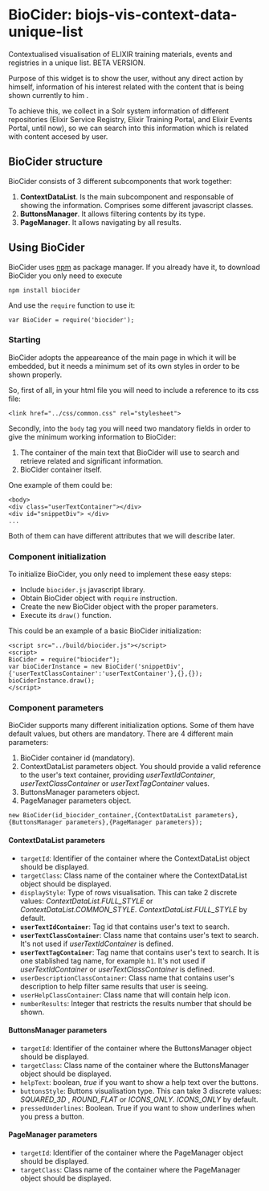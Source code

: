 # BioCider: biojs-vis-context-data-unique-list

Contextualised visualisation of ELIXIR training materials, events and registries in a unique list.
BETA VERSION.

Purpose of this widget is to show the user, without any direct action by himself, information of his interest related with the content that is being shown currently to him .

To achieve this, we collect in a Solr system information of different repositories (Elixir Service Registry, Elixir Training Portal, and Elixir Events Portal, until now), so we can search into this information which is related with content accesed by user.

## BioCider structure

BioCider consists of 3 different subcomponents that work together:

1. **ContextDataList**. Is the main subcomponent and responsable of showing the information. Comprises some different javascript classes.
2. **ButtonsManager**. It allows filtering contents by its type.
3. **PageManager**. It allows navigating by all results.

## Using BioCider

BioCider uses [npm](https://www.npmjs.com) as package manager. If you already have it, to download BioCider you only need to execute

`npm install biocider`

And use the `require` function to use it:

`var BioCider = require('biocider');`

### Starting

BioCider adopts the appeareance of the main page in which it will be embedded, but it needs a minimum set of its own styles in order to be shown properly.

So, first of all, in your html file you will need to include a reference to its css file:

```
<link href="../css/common.css" rel="stylesheet">
```

Secondly, into the `body` tag you will need two mandatory fields in order to give the minimum working information to BioCider:

1. The container of the main text that BioCider will use to search and retrieve related and significant information.
2. BioCider container itself.

One example of them could be:

```
<body>
<div class="userTextContainer"></div>
<div id="snippetDiv"> </div>
...

```

Both of them can have different attributes that we will describe later.

### Component initialization

To initialize BioCider, you only need to implement these easy steps:

* Include `biocider.js` javascript library.
* Obtain BioCider object with `require` instruction.
* Create the new BioCider object with the proper parameters.
* Execute its `draw()` function.

This could be an example of a basic BioCider initialization:

```
<script src="../build/biocider.js"></script>
<script>
BioCider = require("biocider");
var bioCiderInstance = new BioCider('snippetDiv',{'userTextClassContainer':'userTextContainer'},{},{});
bioCiderInstance.draw();
</script>
```


### Component parameters


BioCider supports many different initialization options. Some of them have default values, but others are mandatory.
There are 4 different main parameters:

1. BioCider container id (mandatory).
2. ContextDataList parameters object. You should provide a valid reference to the user's text container, providing *userTextIdContainer*, *userTextClassContainer* or *userTextTagContainer* values.
3. ButtonsManager parameters object.
4. PageManager parameters object.

```
new BioCider(id_biocider_container,{ContextDataList parameters},{ButtonsManager parameters},{PageManager parameters});
```


#### ContextDataList parameters


 * `targetId`: Identifier of the container where the ContextDataList object should be displayed.
 * 	`targetClass`: Class name of the container where the ContextDataList object should be displayed.  
 * 	`displayStyle`: Type of rows visualisation. This can take 2 discrete values: *ContextDataList.FULL_STYLE* or *ContextDataList.COMMON_STYLE*. *ContextDataList.FULL_STYLE* by default.
 * **`userTextIdContainer`**: Tag id that contains user's text to search.
 * **`userTextClassContainer`**: Class name that contains user's text to search. It's not used if *userTextIdContainer* is defined.
 * 	**`userTextTagContainer`**: Tag name that contains user's text to search. It is one stablished tag name, for example `h1`. It's not used if *userTextIdContainer* or *userTextClassContainer* is defined.
 * 	`userDescriptionClassContainer`: Class name that contains user's description to help filter same results that user is seeing.
 * 	`userHelpClassContainer`: Class name that will contain help icon.
 * 	`numberResults`: Integer that restricts the results number that should be shown.
 
 

#### ButtonsManager parameters


 * 	`targetId`: Identifier of the container where the ButtonsManager object should be displayed.
 * 	`targetClass`: Class name of the container where the ButtonsManager object should be displayed.  
 * `helpText`: boolean, *true* if you want to show a help text over the buttons.
 * 	`buttonsStyle`: Buttons visualisation type. This can take 3 discrete values: *SQUARED_3D* , *ROUND_FLAT* or *ICONS_ONLY*. *ICONS_ONLY* by default.
 * `pressedUnderlines`: Boolean. True if you want to show underlines when you press a button.


#### PageManager parameters

 
 *	`targetId`: Identifier of the container where the PageManager object should be displayed.
 * 	`targetClass`: Class name of the container where the PageManager object should be displayed.  
 